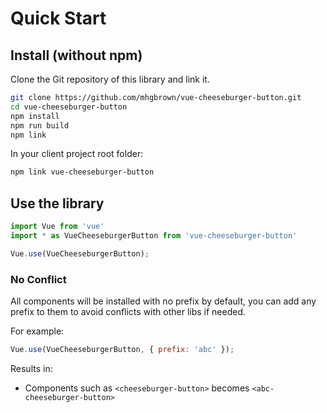 # Quick Start

## Install (without npm)

Clone the Git repository of this library and link it.

```bash
git clone https://github.com/mhgbrown/vue-cheeseburger-button.git
cd vue-cheeseburger-button
npm install
npm run build
npm link
```

In your client project root folder:
```bash
npm link vue-cheeseburger-button
```

## Use the library

```javascript
import Vue from 'vue'
import * as VueCheeseburgerButton from 'vue-cheeseburger-button'

Vue.use(VueCheeseburgerButton);
```

### No Conflict

All components will be installed with no prefix by default, you can add any prefix
to them to avoid conflicts with other libs if needed.

For example:

```javascript
Vue.use(VueCheeseburgerButton, { prefix: 'abc' });
```

Results in:

* Components such as `<cheeseburger-button>` becomes `<abc-cheeseburger-button>`
